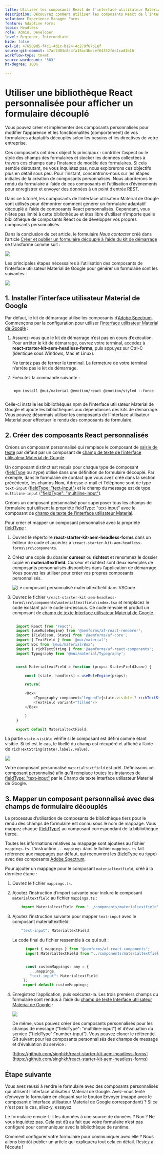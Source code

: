```yaml
---
title: Utiliser les composants React de l’interface utilisateur Material de Google pour effectuer le rendu d’un formulaire découplé
description: Découvrez comment utiliser les composants React de l’interface utilisateur Material de Google pour générer un formulaire découplé. Ce guide complet vous présentera tout le processus de création de composants de formulaires adaptatifs découplés personnalisés pour mapper et utiliser les composants React de l’interface utilisateur Material de Google pour appliquer un style à un formulaire adaptatif découplé.
solution: Experience Manager Forms
feature: Adaptive Forms
topic: Headless
role: Admin, Developer
level: Beginner, Intermediate
hide: false
exl-id: 476509d5-f4c1-4d1c-b124-4c278f67b1ef
source-git-commit: 47ac7d03c8c4fa18ac3bdcef04352fdd1cad1b16
workflow-type: tm+mt
source-wordcount: '863'
ht-degree: 100%

---
```



# Utiliser une bibliothèque React personnalisée pour afficher un formulaire découplé

Vous pouvez créer et implémenter des composants personnalisés pour modifier l’apparence et les fonctionnalités (comportement) de vos formulaires adaptatifs découplés selon les besoins et les directives de votre entreprise.

Ces composants ont deux objectifs principaux : contrôler l’aspect ou le style des champs des formulaires et stocker les données collectées à travers ces champs dans l’instance de modèle des formulaires. Si cela semble déroutant, ne vous inquiétez pas, nous explorerons ces objectifs plus en détail sous peu. Pour l’instant, concentrons-nous sur les étapes initiales de la création de composants personnalisés. Nous aborderons le rendu du formulaire à l’aide de ces composants et l’utilisation d’événements pour enregistrer et envoyer des données à un point d’entrée REST.

Dans ce tutoriel, les composants de l’interface utilisateur Material de Google sont utilisés pour démontrer comment générer un formulaire adaptatif découplé à l’aide de composants React personnalisés. Cependant, vous n’êtes pas limité à cette bibliothèque et êtes libre d’utiliser n’importe quelle bibliothèque de composants React ou de développer vos propres composants personnalisés.

Dans la conclusion de cet article, le formulaire _Nous contacter_ créé dans l’article [Créer et publier un formulaire découplé à l’aide du kit de démarrage](create-and-publish-a-headless-form.md) se transforme comme suit :

![](assets/headless-adaptive-form-with-google-material-ui-components.png)


Les principales étapes nécessaires à l’utilisation des composants de l’interface utilisateur Material de Google pour générer un formulaire sont les suivantes :

![](assets/headless-forms-graphics-source-main.svg)

## 1. Installer l’interface utilisateur Material de Google

Par défaut, le kit de démarrage utilise les composants d’[Adobe Spectrum](https://spectrum.adobe.com/). Commençons par la configuration pour utiliser l’[interface utilisateur Material de Google](https://mui.com/) :

1. Assurez-vous que le kit de démarrage n’est pas en cours d’exécution. Pour arrêter le kit de démarrage, ouvrez votre terminal, accédez à **react-starter-kit-aem-headless-forms**, puis appuyez sur Ctrl-C (identique sous Windows, Mac et Linux).

   Ne tentez pas de fermer le terminal. La fermeture de votre terminal n’arrête pas le kit de démarrage.

1. Exécutez la commande suivante :

```shell
    
    npm install @mui/material @emotion/react @emotion/styled --force
    
```

Celle-ci installe les bibliothèques npm de l’interface utilisateur Material de Google et ajoute les bibliothèques aux dépendances des kits de démarrage. Vous pouvez désormais utiliser les composants de l’interface utilisateur Material pour effectuer le rendu des composants de formulaire.


## 2. Créer des composants React personnalisés

Créons un composant personnalisé qui remplace le composant de [saisie de texte](https://spectrum.adobe.com/page/text-field/) par défaut par un composant de [champ de texte de l’interface utilisateur Material de Google](https://mui.com/material-ui/react-text-field/).

Un composant distinct est requis pour chaque type de composant ([fieldType](https://opensource.adobe.com/aem-forms-af-runtime/storybook/?path=/story/reference-json-properties-fieldtype--text-input) ou :type) utilisé dans une définition de formulaire découplé. Par exemple, dans le formulaire de contact que vous avez créé dans la section précédente, les champs Nom, Adresse e-mail et Téléphone sont de type `text-input` ([fieldType: &quot;text-input&quot;](https://opensource.adobe.com/aem-forms-af-runtime/storybook/?path=/docs/adaptive-form-components-text-input-field--def)) et le champ du message est de type `multiline-input` ([&quot;fieldType&quot;: &quot;multiline-input&quot;](https://opensource.adobe.com/aem-forms-af-runtime/storybook/?path=/docs/reference-json-properties-fieldtype--multiline-input)).


Créons un composant personnalisé pour superposer tous les champs de formulaire qui utilisent la propriété [fieldType: &quot;text-input&quot;](https://opensource.adobe.com/aem-forms-af-runtime/storybook/?path=/docs/adaptive-form-components-text-input-field--def) avec le composant de [champ de texte de l’interface utilisateur Material](https://mui.com/material-ui/react-text-field/).


Pour créer et mapper un composant personnalisé avec la propriété [fieldType](https://opensource.adobe.com/aem-forms-af-runtime/storybook/?path=/docs/adaptive-form-components-text-input-field--def) :

1. Ouvrez le répertoire **react-starter-kit-aem-headless-forms** dans un éditeur de code et accédez à `\react-starter-kit-aem-headless-forms\src\components`.


1. Créez une copie du dossier **curseur** ou **richtext** et renommez le dossier copié en **materialtextfield**. Curseur et richtext sont deux exemples de composants personnalisés disponibles dans l’application de démarrage. Vous pouvez les utiliser pour créer vos propres composants personnalisés.

   ![Le composant personnalisé materialtextfield dans VSCode](/help/assets/richtext-custom-component-in-vscode.png)

1. Ouvrez le fichier `\react-starter-kit-aem-headless-forms\src\components\materialtextfield\index.tsx` et remplacez le code existant par le code ci-dessous. Ce code renvoie et produit un composant de [champ de texte Interface utilisateur Material de Google](https://mui.com/material-ui/react-text-field/).

```JavaScript
 
     import React from 'react';
     import {useRuleEngine} from '@aemforms/af-react-renderer';
     import {FieldJson, State} from '@aemforms/af-core';
     import { TextField } from '@mui/material';
     import Box from '@mui/material/Box';
     import { richTextString } from '@aemforms/af-react-components';
     import Typography from '@mui/material/Typography';


     const MaterialtextField = function (props: State<FieldJson>) {

         const [state, handlers] = useRuleEngine(props);

         return(

         <Box>
             <Typography component="legend">{state.visible ? richTextString(state?.label?.value): ""} </Typography>
             <TextField variant="filled"/>
         </Box>

         )
     }

     export default MaterialtextField;
```


La partie `state.visible` vérifie si le composant est défini comme étant visible. Si tel est le cas, le libellé du champ est récupéré et affiché à l’aide de `richTextString(state?.label?.value)`.

![](/help/assets/material-text-field.png)


Votre composant personnalisé `materialtextfield` est prêt. Définissons ce composant personnalisé afin qu’il remplace toutes les instances de [fieldType: &quot;text-input&quot;](https://opensource.adobe.com/aem-forms-af-runtime/storybook/?path=/docs/adaptive-form-components-text-input-field--def) par le Champ de texte Interface utilisateur Material de Google.

## 3. Mapper un composant personnalisé avec des champs de formulaire découplés

Le processus d’utilisation de composants de bibliothèque tiers pour le rendu des champs de formulaire est connu sous le nom de mappage. Vous mappez chaque ([fieldType](https://opensource.adobe.com/aem-forms-af-runtime/storybook/?path=/story/reference-json-properties-fieldtype--text-input)) au composant correspondant de la bibliothèque tierce.

Toutes les informations relatives au mappage sont ajoutées au fichier `mappings.ts`. L’instruction `...mappings` dans le fichier `mappings.ts` fait référence aux mappages par défaut, qui recouvrent les ([fieldType](https://opensource.adobe.com/aem-forms-af-runtime/storybook/?path=/story/reference-json-properties-fieldtype--text-input) ou :type) avec des composants [Adobe Spectrum](https://spectrum.adobe.com/page/text-field/).

Pour ajouter un mappage pour le composant `materialtextfield`, créé à la dernière étape :

1. Ouvrez le fichier `mappings.ts`.

1. Ajoutez l’instruction d’import suivante pour inclure le composant `materialtextfield` au fichier `mappings.ts` :


   ```JavaScript
       import MaterialtextField from "../components/materialtextfield";
   ```

1. Ajoutez l’instruction suivante pour mapper `text-input` avec le composant materialtextfield.


   ```JavaScript
       "text-input": MaterialtextField
   ```

   Le code final du fichier ressemble à ce qui suit :

   ```JavaScript
         import { mappings } from "@aemforms/af-react-components";
         import MaterialtextField from "../components/materialtextfield";
   
   
         const customMappings: any = {
           ...mappings,
           "text-input": MaterialtextField
        };
        export default customMappings;
   ```

1. Enregistrez l’application, puis exécutez-la. Les trois premiers champs du formulaire sont rendus à l’aide du [champ de texte Interface utilisateur Material de Google](https://mui.com/material-ui/react-text-field/) :

   ![](assets/material-text-field-form-rendetion.png)


   De même, vous pouvez créer des composants personnalisés pour les champs de message (&quot;fieldType&quot;: &quot;multiline-input&quot;) et d’évaluation du service (&quot;fieldType&quot;:&quot;number-input&quot;). Vous pouvez cloner le référentiel Git suivant pour les composants personnalisés des champs de message et d’évaluation du service :

   [https://github.com/singhkh/react-starter-kit-aem-headless-forms](https://github.com/singhkh/react-starter-kit-aem-headless-forms)

## Étape suivante

Vous avez réussi à rendre le formulaire avec des composants personnalisés qui utilisent l’interface utilisateur Material de Google. Avez-vous tenté d’envoyer le formulaire en cliquant sur le bouton Envoyer (mappé avec le composant d’interface utilisateur Material de Google correspondant) ? Si ce n&#39;est pas le cas, allez-y, essayez.

Le formulaire envoie-t-il les données à une source de données ? Non ? Ne vous inquiétez pas. Cela est dû au fait que votre formulaire n’est pas configuré pour communiquer avec la bibliothèque de runtime.

Comment configurer votre formulaire pour communiquer avec elle ? Nous allons bientôt publier un article qui expliquera tout cela en détail. Restez à l’écoute !
